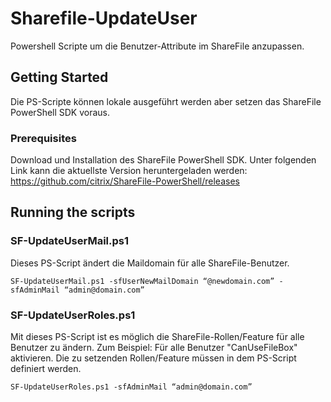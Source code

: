 # Sharefile-UpdateUser

Powershell Scripte um die Benutzer-Attribute im ShareFile anzupassen.

## Getting Started

Die PS-Scripte können lokale ausgeführt werden aber setzen das ShareFile PowerShell SDK voraus.

### Prerequisites

Download und Installation des ShareFile PowerShell SDK. Unter folgenden Link kann die aktuellste Version heruntergeladen werden: https://github.com/citrix/ShareFile-PowerShell/releases

## Running the scripts

### SF-UpdateUserMail.ps1

Dieses PS-Script ändert die Maildomain für alle ShareFile-Benutzer.

```
SF-UpdateUserMail.ps1 -sfUserNewMailDomain “@newdomain.com” -sfAdminMail “admin@domain.com”
```

### SF-UpdateUserRoles.ps1

Mit dieses PS-Script ist es möglich die ShareFile-Rollen/Feature für alle Benutzer zu ändern. Zum Beispiel: Für alle Benutzer "CanUseFileBox" aktivieren. Die zu setzenden Rollen/Feature müssen in dem PS-Script definiert werden.

```
SF-UpdateUserRoles.ps1 -sfAdminMail “admin@domain.com”
```

#